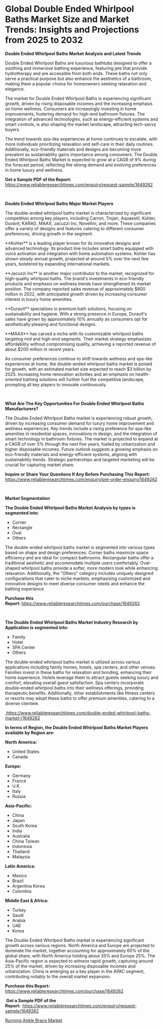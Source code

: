 <p><h1>Global Double Ended Whirlpool Baths Market Size and Market Trends: Insights and Projections from 2025 to 2032</h1></p><p><strong>Double Ended Whirlpool Baths Market Analysis and Latest Trends</strong></p>
<p><p>Double Ended Whirlpool Baths are luxurious bathtubs designed to offer a soothing and immersive bathing experience, featuring jets that provide hydrotherapy and are accessible from both ends. These baths not only serve a practical purpose but also enhance the aesthetics of a bathroom, making them a popular choice for homeowners seeking relaxation and elegance.</p><p>The market for Double Ended Whirlpool Baths is experiencing significant growth, driven by rising disposable incomes and the increasing emphasis on home wellness. Consumers are increasingly investing in home improvements, fostering demand for high-end bathroom fixtures. The integration of advanced technologies, such as energy-efficient systems and smart controls, is also shaping the market landscape, attracting tech-savvy buyers. </p><p>The trend towards spa-like experiences at home continues to escalate, with more individuals prioritizing relaxation and self-care in their daily routines. Additionally, eco-friendly materials and designs are becoming more prevalent as sustainability gains importance among consumers. The Double Ended Whirlpool Baths Market is expected to grow at a CAGR of 9% during the forecast period, reflecting the strong demand and evolving preferences in home luxury and wellness.</p></p>
<p><strong>Get a Sample PDF of the Report:&nbsp;</strong> <a href="https://www.reliableresearchtimes.com/enquiry/request-sample/1649262?utm_campaign=3028&utm_medium=2&utm_source=Github&utm_content=ia&utm_term=04042025&utm_id=double-ended-whirlpool-baths">https://www.reliableresearchtimes.com/enquiry/request-sample/1649262</a></p>
<p>&nbsp;</p>
<p><strong>Double Ended Whirlpool Baths Major Market Players</strong></p>
<p><p>The double-ended whirlpool baths market is characterized by significant competition among key players, including Carron, Trojan, Aquaestil, Kohler, Duravit, KARAG, MAAX, Jacuzzi Inc, Novellini, and more. These companies offer a variety of designs and features catering to different consumer preferences, driving growth in the segment. </p><p>**Kohler** is a leading player known for its innovative designs and advanced technology. Its product line includes smart baths equipped with voice activation and integration with home automation systems. Kohler has shown steady annual growth, projected at around 5% over the next few years, bolstered by expanding international markets.</p><p>**Jacuzzi Inc** is another major contributor to the market, recognized for high-quality whirlpool baths. The brand's investments in eco-friendly products and emphasis on wellness trends have strengthened its market position. The company reported sales revenue of approximately $800 million in 2022, with anticipated growth driven by increasing consumer interest in luxury home amenities.</p><p>**Duravit** specializes in premium bath solutions, focusing on sustainability and hygiene. With a strong presence in Europe, Duravit's sales have grown by approximately 10% annually as consumers opt for aesthetically pleasing and functional designs.</p><p>**MAAX** has carved a niche with its customizable whirlpool baths targeting mid and high-end segments. Their market strategy emphasizes affordability without compromising quality, achieving a reported revenue of about $200 million in recent years.</p><p>As consumer preferences continue to shift towards wellness and spa-like experiences at home, the double-ended whirlpool baths market is poised for growth, with an estimated market size expected to reach $3 billion by 2025. Increasing home renovation activities and an emphasis on health-oriented bathing solutions will further fuel the competitive landscape, prompting all key players to innovate continuously.</p></p>
<p>&nbsp;</p>
<p><strong>What Are The Key Opportunities For Double Ended Whirlpool Baths Manufacturers?</strong></p>
<p><p>The Double Ended Whirlpool Baths market is experiencing robust growth, driven by increasing consumer demand for luxury home improvement and wellness experiences. Key trends include a rising preference for spa-like amenities in residential spaces, innovations in design, and the integration of smart technology in bathroom fixtures. The market is projected to expand at a CAGR of over 5% through the next five years, fueled by urbanization and higher disposable incomes. Future outlook suggests a growing emphasis on eco-friendly materials and energy-efficient systems, aligning with sustainability trends. Strategic partnerships and targeted marketing will be crucial for capturing market share.</p></p>
<p><strong>Inquire or Share Your Questions If Any Before Purchasing This Report:</strong> <a href="https://www.reliableresearchtimes.com/enquiry/pre-order-enquiry/1649262?utm_campaign=3028&utm_medium=2&utm_source=Github&utm_content=ia&utm_term=04042025&utm_id=double-ended-whirlpool-baths">https://www.reliableresearchtimes.com/enquiry/pre-order-enquiry/1649262</a></p>
<p>&nbsp;</p>
<p><strong>Market Segmentation</strong></p>
<p><strong>The Double Ended Whirlpool Baths Market Analysis by types is segmented into:</strong></p>
<p><ul><li>Corner</li><li>Rectangle</li><li>Oval</li><li>Others</li></ul></p>
<p><p>The double-ended whirlpool baths market is segmented into various types based on shape and design preferences. Corner baths maximize space efficiency and are ideal for compact bathrooms. Rectangular baths offer a traditional aesthetic and accommodate multiple users comfortably. Oval-shaped whirlpool baths provide a softer, more modern look while enhancing relaxation. Additionally, the "Others" category includes uniquely designed configurations that cater to niche markets, emphasizing customized and innovative designs to meet diverse consumer needs and enhance the bathing experience.</p></p>
<p><strong>Purchase this Report:&nbsp;</strong><a href="https://www.reliableresearchtimes.com/purchase/1649262?utm_campaign=3028&utm_medium=2&utm_source=Github&utm_content=ia&utm_term=04042025&utm_id=double-ended-whirlpool-baths">https://www.reliableresearchtimes.com/purchase/1649262</a></p>
<p>&nbsp;</p>
<p><strong>The Double Ended Whirlpool Baths Market Industry Research by Application is segmented into:</strong></p>
<p><ul><li>Family</li><li>Hotel</li><li>SPA Center</li><li>Others</li></ul></p>
<p><p>The double-ended whirlpool baths market is utilized across various applications including family homes, hotels, spa centers, and other venues. Families invest in these baths for relaxation and bonding, enhancing their home experience. Hotels leverage them to attract guests seeking luxury and comfort, elevating overall guest satisfaction. Spa centers incorporate double-ended whirlpool baths into their wellness offerings, providing therapeutic benefits. Additionally, other establishments like fitness centers or resorts may adopt these baths to offer premium amenities, catering to a diverse clientele.</p></p>
<p><a href="https://www.reliableresearchtimes.com/double-ended-whirlpool-baths-market-r1649262?utm_campaign=3028&utm_medium=2&utm_source=Github&utm_content=ia&utm_term=04042025&utm_id=double-ended-whirlpool-baths">&nbsp;https://www.reliableresearchtimes.com/double-ended-whirlpool-baths-market-r1649262</a></p>
<p><strong>In terms of Region, the Double Ended Whirlpool Baths Market Players available by Region are:</strong></p>
<p>
    <p> <strong> North America: </strong>
        <ul>
            <li>United States</li>
            <li>Canada</li>
        </ul>
        </p> 
    <p> <strong> Europe: </strong>
        <ul>
            <li>Germany</li>
            <li>France</li>
            <li>U.K.</li>
            <li>Italy</li>
            <li>Russia</li>
        </ul>
        </p> 
    <p> <strong> Asia-Pacific: </strong>
        <ul>
            <li>China</li>
            <li>Japan</li>
            <li>South Korea</li>
            <li>India</li>
            <li>Australia</li>
            <li>China Taiwan</li>
            <li>Indonesia</li>
            <li>Thailand</li>
            <li>Malaysia</li>
        </ul>
        </p> 
    <p> <strong> Latin America: </strong>
        <ul>
            <li>Mexico</li>
            <li>Brazil</li>
            <li>Argentina Korea</li>
            <li>Colombia</li>
        </ul>
        </p> 
    <p> <strong> Middle East & Africa: </strong>
        <ul>
            <li>Turkey</li>
            <li>Saudi</li>
            <li>Arabia</li>
            <li>UAE</li>
            <li>Korea</li>
        </ul>
    </p>
    </p>
<p><p>The Double Ended Whirlpool Baths market is experiencing significant growth across various regions. North America and Europe are projected to dominate the market, together accounting for approximately 60% of the global share, with North America holding about 35% and Europe 25%. The Asia-Pacific region is expected to witness rapid growth, capturing around 25% of the market, driven by increasing disposable incomes and urbanization. China is emerging as a key player in the APAC segment, contributing notably to the overall market expansion.</p></p>
<p><strong>Purchase this Report: </strong><a href="https://www.reliableresearchtimes.com/purchase/1649262?utm_campaign=3028&utm_medium=2&utm_source=Github&utm_content=ia&utm_term=04042025&utm_id=double-ended-whirlpool-baths">https://www.reliableresearchtimes.com/purchase/1649262</a></p>
<p>&nbsp;<strong>Get a Sample PDF of the Report:&nbsp;&nbsp;</strong><a href="https://www.reliableresearchtimes.com/enquiry/request-sample/1649262?utm_campaign=3028&utm_medium=2&utm_source=Github&utm_content=ia&utm_term=04042025&utm_id=double-ended-whirlpool-baths">https://www.reliableresearchtimes.com/enquiry/request-sample/1649262</a></p>
<p><strong></strong></p>
<p><p><a href="https://github.com/qetelosooya/Market-Research-Report-List-1/blob/main/running-ankle-brace-market.md?utm_campaign=3028&utm_medium=2&utm_source=Github&utm_content=ia&utm_term=04042025&utm_id=double-ended-whirlpool-baths">Running Ankle Brace Market</a></p></p>